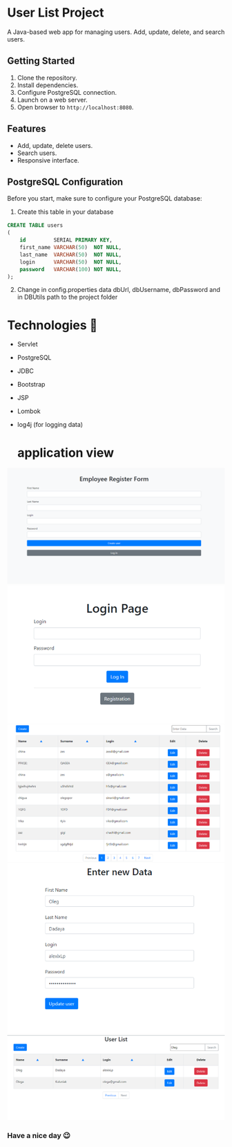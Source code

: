 # User List Project

A Java-based web app for managing users. Add, update, delete, and search users.

## Getting Started

1. Clone the repository.
2. Install dependencies.
3. Configure PostgreSQL connection.
4. Launch on a web server.
5. Open browser to `http://localhost:8080`.

## Features

- Add, update, delete users.
- Search users.
- Responsive interface.

## PostgreSQL Configuration

Before you start, make sure to configure your PostgreSQL database:

1. Create this table in your database

```sql
CREATE TABLE users
(
    id         SERIAL PRIMARY KEY,
    first_name VARCHAR(50)  NOT NULL,
    last_name  VARCHAR(50)  NOT NULL,
    login      VARCHAR(50)  NOT NULL,
    password   VARCHAR(100) NOT NULL,
);
```

2. Change in config.properties data dbUrl, dbUsername, dbPassword and in DBUtils path to the project folder

# Technologies 🔨

- Servlet
- PostgreSQL
- JDBC
- Bootstrap
- JSP
- Lombok
- log4j (for logging data)

  # application view
<img src="Register.png">
<img src="Login.png">
<img src="Main.png">
<img src="Edit.png">
<img src="Search.png">

### Have a nice day :wink:
